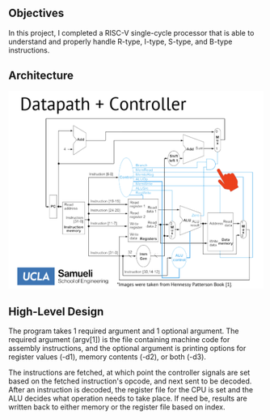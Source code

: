 ## Objectives
In this project, I completed a RISC-V single-cycle processor that is able to understand and properly handle R-type, I-type, S-type, and B-type instructions.
## Architecture
![architecture](sc.png)

## High-Level Design
The program takes 1 required argument and 1 optional argument. The required argument (argv[1]) is the file containing machine code for assembly instructions, and the optional argument is printing options for register values (-d1), memory contents (-d2), or both (-d3).

The instructions are fetched, at which point the controller signals are set based on the fetched instruction's opcode, and next sent to be decoded. After an instruction is decoded, the register file for the CPU is set and the ALU decides what operation needs to take place. If need be, results are written back to either memory or the register file based on index.
